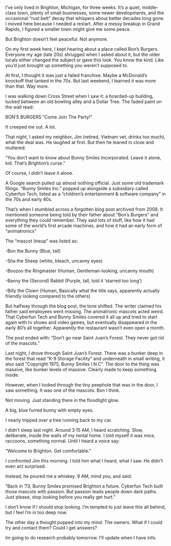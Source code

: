 I’ve only lived in Brighton, Michigan, for three weeks. It’s a quiet, middle-class town, plenty of small businesses, some newer developments, and the occasional “rust belt” decay that whispers about better decades long gone. I moved here because I needed a restart. After a messy breakup in Grand Rapids, I figured a smaller town might give me some peace.

But Brighton doesn’t feel peaceful. Not anymore.

On my first week here, I kept hearing about a place called Bon’s Burgers. Everyone my age (late 20s) shrugged when I asked about it, but the older locals either changed the subject or gave this look. You know the kind. Like you’d just brought up something you weren’t supposed to.

At first, I thought it was just a failed franchise. Maybe a McDonald’s knockoff that tanked in the 70s. But last weekend, I learned it was more than that. Way more.

I was walking down Cross Street when I saw it: a boarded-up building, tucked between an old bowling alley and a Dollar Tree. The faded paint on the wall read:

BON’S BURGERS “Come Join The Party!”

It creeped me out. A lot.

That night, I asked my neighbor, Jim (retired, Vietnam vet, drinks too much), what the deal was. He laughed at first. But then he leaned in close and muttered:

“You don’t want to know about Bunny Smiles Incorporated. Leave it alone, kid. That’s Brighton’s curse.”

Of course, I didn’t leave it alone.

A Google search pulled up almost nothing official. Just some old trademark filings. “Bunny Smiles Inc.” popped up alongside a subsidiary called Cyberfun Tech, listed as a “children’s entertainment & software company” in the 70s and early 80s.

That’s when I stumbled across a forgotten blog post archived from 2008. It mentioned someone being told by their father about “Bon’s Burgers” and everything they could remember. They said lots of stuff, like how it had some of the world’s first arcade machines, and how it had an early form of “animatronics”

The “mascot lineup” was listed as:

-Bon the Bunny (Blue, tall)

-Sha the Sheep (white, bleach, uncanny eyes)

-Boozoo the Ringmaster (Human, Gentleman-looking, uncanny mouth)

-Banny the (Second) Rabbit (Purple, tall, told it ‘starred too long’)

-Billy the Clown (Human, Basically what the title says, apparently actually friendly looking compared to the others)

But halfway through the blog post, the tone shifted. The writer claimed his father said employees went missing. The animatronic mascots acted weird. That Cyberfun Tech and Bunny Smiles covered it all up and tried to start again with tv shows and video games, but eventually disappeared in the early 80’s all together. Apparently the restaurant wasn’t even open a month.

The post ended with: “Don’t go near Saint Juan’s Forest. They never got rid of the mascots.”

Last night, I drove through Saint Juan’s Forest. There was a bunker deep in the forest that read “K-9 Storage Facility” and underneath in small writing, it also said “Copyright 1975, Bunny Smiles I.N.C”. The door to the thing was massive, like bunker levels of massive. Clearly made to keep something inside.

However, when I looked through the tiny peephole that was in the door, I saw something. It was one of the mascots. Bon I think.

Not moving. Just standing there in the floodlight glow.

A big, blue furred bunny with empty eyes.

I nearly tripped over a tree running back to my car.

I didn’t sleep last night. Around 3:15 AM, I heard scratching. Slow, deliberate, inside the walls of my rental home. I told myself it was mice, raccoons, something normal. Until I heard a voice say:

“Welcome to Brighton. Get comfortable.”

I confronted Jim this morning. I told him what I heard, what I saw. He didn’t even act surprised.

Instead, he poured me a whiskey. 9 AM, mind you, and said:

“Back in ’73, Bunny Smiles promised Brighton a future. Cyberfun Tech built those mascots with passion. But passion leads people down dark paths. Just please, stop looking before you really get hurt.”

I don’t know if I should stop looking. I’m tempted to just leave this all behind, but I feel I’m in too deep now.

The other day a thought popped into my mind. The owners. What if I could try and contact them? Could I get answers?

Im going to do research probably tomorrow. I’ll update when I have info.
